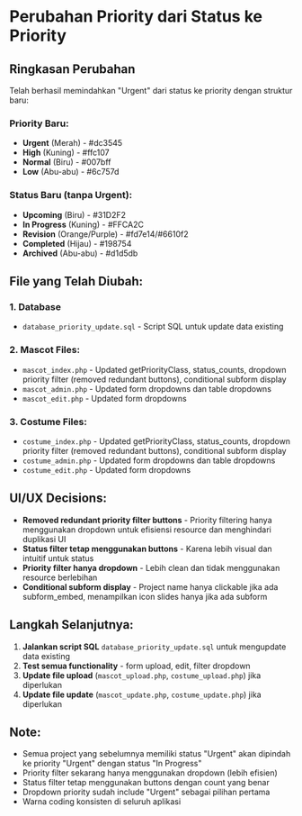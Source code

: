 # Perubahan Priority dari Status ke Priority

## Ringkasan Perubahan

Telah berhasil memindahkan "Urgent" dari status ke priority dengan struktur baru:

### Priority Baru:

- **Urgent** (Merah) - #dc3545
- **High** (Kuning) - #ffc107
- **Normal** (Biru) - #007bff
- **Low** (Abu-abu) - #6c757d

### Status Baru (tanpa Urgent):

- **Upcoming** (Biru) - #31D2F2
- **In Progress** (Kuning) - #FFCA2C
- **Revision** (Orange/Purple) - #fd7e14/#6610f2
- **Completed** (Hijau) - #198754
- **Archived** (Abu-abu) - #d1d5db

## File yang Telah Diubah:

### 1. Database

- `database_priority_update.sql` - Script SQL untuk update data existing

### 2. Mascot Files:

- `mascot_index.php` - Updated getPriorityClass, status_counts, dropdown priority filter (removed redundant buttons), conditional subform display
- `mascot_admin.php` - Updated form dropdowns dan table dropdowns
- `mascot_edit.php` - Updated form dropdowns

### 3. Costume Files:

- `costume_index.php` - Updated getPriorityClass, status_counts, dropdown priority filter (removed redundant buttons), conditional subform display
- `costume_admin.php` - Updated form dropdowns dan table dropdowns
- `costume_edit.php` - Updated form dropdowns

## UI/UX Decisions:

- **Removed redundant priority filter buttons** - Priority filtering hanya menggunakan dropdown untuk efisiensi resource dan menghindari duplikasi UI
- **Status filter tetap menggunakan buttons** - Karena lebih visual dan intuitif untuk status
- **Priority filter hanya dropdown** - Lebih clean dan tidak menggunakan resource berlebihan
- **Conditional subform display** - Project name hanya clickable jika ada subform_embed, menampilkan icon slides hanya jika ada subform

## Langkah Selanjutnya:

1. **Jalankan script SQL** `database_priority_update.sql` untuk mengupdate data existing
2. **Test semua functionality** - form upload, edit, filter dropdown
3. **Update file upload** (`mascot_upload.php`, `costume_upload.php`) jika diperlukan
4. **Update file update** (`mascot_update.php`, `costume_update.php`) jika diperlukan

## Note:

- Semua project yang sebelumnya memiliki status "Urgent" akan dipindah ke priority "Urgent" dengan status "In Progress"
- Priority filter sekarang hanya menggunakan dropdown (lebih efisien)
- Status filter tetap menggunakan buttons dengan count yang benar
- Dropdown priority sudah include "Urgent" sebagai pilihan pertama
- Warna coding konsisten di seluruh aplikasi
